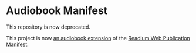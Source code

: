 # Audiobook Manifest

This repository is now deprecated.

This project is now [an audiobook extension](https://github.com/readium/webpub-manifest/blob/master/extensions/audiobook.md) of the [Readium Web Publication Manifest](https://github.com/readium/webpub-manifest).